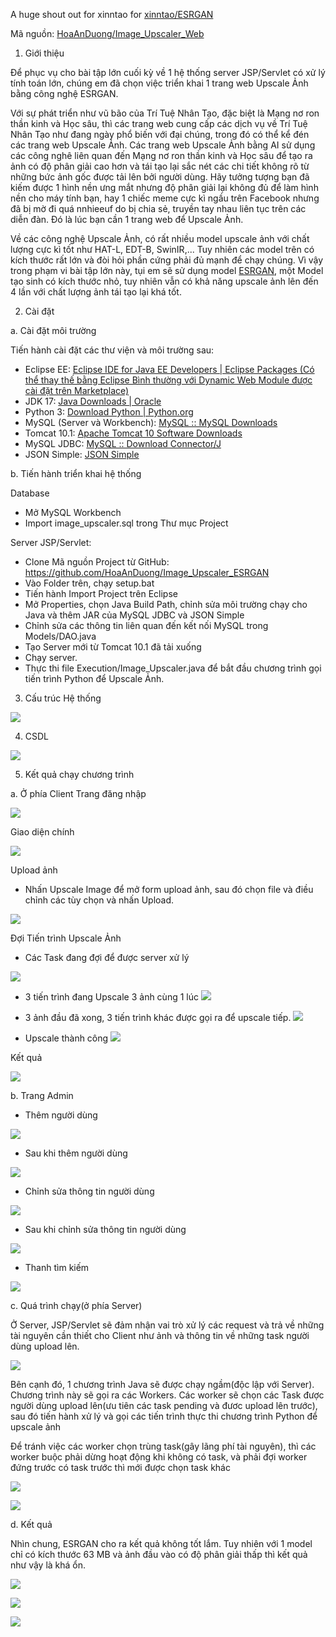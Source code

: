 A huge shout out for xinntao for [xinntao/ESRGAN](https://github.com/xinntao/ESRGAN)

Mã nguồn: [HoaAnDuong/Image_Upscaler_Web](https://github.com/HoaAnDuong/Image_Upscaler_Web)

1.	Giới thiệu

Để phục vụ cho bài tập lớn cuối kỳ về 1 hệ thống server JSP/Servlet có xử lý tính toán lớn, chúng em đã chọn việc triển khai 1 trang web Upscale Ảnh bằng công nghệ ESRGAN.

Với sự phát triển như vũ bão của Trí Tuệ Nhân Tạo, đặc biệt là Mạng nơ ron thần kinh và Học sâu, thì các trang web cung cấp các dịch vụ về Trí Tuệ Nhân Tạo như đang ngày phổ biến với đại chúng, trong đó có thể kể đén các trang web Upscale Ảnh. Các trang web Upscale Ảnh bằng AI sử dụng các công nghê liên quan đến Mạng nơ ron thần kinh và Học sâu để tạo ra ảnh có độ phân giải cao hơn và tái tạo lại sắc nét các chi tiết không rõ từ những bức ảnh gốc được tải lên bởi người dùng. Hãy tưởng tượng bạn đã kiếm được 1 hình nền ưng mắt nhưng độ phân giải lại không đủ để làm hình nền cho máy tính bạn, hay 1 chiếc meme cực kì ngầu trên Facebook nhưng đã bị mờ đi quá nnhieeuf do bị chia sẻ, truyền tay nhau liên tục trên các diễn đàn. Đó là lúc bạn cần 1 trang web để Upscale Ảnh.

Về các công nghệ Upscale Ảnh, có rất nhiều model upscale ảnh với chất lượng cực kì tốt như HAT-L, EDT-B, SwinIR,... Tuy nhiên các model trên có kích thước rất lớn và đòi hỏi phần cứng phải đủ mạnh để chạy chúng. Vì vậy trong phạm vi bài tập lớn này, tụi em sẽ sử dụng model [ESRGAN](https://github.com/xinntao/ESRGAN), một Model tạo sinh có kích thước nhỏ, tuy nhiên vẫn có khả năng upscale ảnh lên đến 4 lần với chất lượng ảnh tái tạo lại khá tốt.

2.	Cài đặt
   
a.	Cài đặt môi trường

Tiến hành cài đặt các thư viện và môi trường sau:
-	Eclipse EE: [Eclipse IDE for Java EE Developers | Eclipse Packages (Có thể thay thế bằng Eclipse Bình thường với Dynamic Web Module được cài đặt trên Marketplace)](https://www.eclipse.org/downloads/packages/release/kepler/sr2/eclipse-ide-java-ee-developers)
-	JDK 17: [Java Downloads | Oracle](https://www.oracle.com/java/technologies/downloads/#java17)
-	Python 3: [Download Python | Python.org](https://www.python.org/downloads/)
-	MySQL (Server và Workbench): [MySQL :: MySQL Downloads](https://www.mysql.com/downloads/)
-	Tomcat 10.1: [Apache Tomcat 10 Software Downloads](https://tomcat.apache.org/download-10.cgi)
-	MySQL JDBC: [MySQL :: Download Connector/J](https://dev.mysql.com/downloads/connector/j/)
-	JSON Simple: [JSON Simple](https://code.google.com/archive/p/json-simple/)

b.	Tiến hành triển khai hệ thống

Database

-	Mở MySQL Workbench
-	Import image_upscaler.sql trong Thư mục Project

Server JSP/Servlet:

-	Clone Mã nguồn Project từ GitHub: https://github.com/HoaAnDuong/Image_Upscaler_ESRGAN
-	Vào Folder trên, chạy setup.bat
-	Tiến hành Import Project trên Eclipse
-	Mở Properties, chọn Java Build Path, chỉnh sửa môi trường chạy cho Java và thêm JAR của MySQL JDBC và JSON Simple
-	Chỉnh sửa các thông tin liên quan đến kết nối MySQL trong Models/DAO.java
-	Tạo Server mới từ Tomcat 10.1 đã tải xuống
-	Chạy server.
-	Thực thi file Execution/Image_Upscaler.java để bắt đầu chương trình gọi tiến trình Python để Upscale Ảnh.

3. Cấu trúc Hệ thống
   
![](https://github.com/HoaAnDuong/Image_Upscaler_Web/blob/main/System%20Diagram.jpg?raw=true)

4. CSDL

![](https://github.com/HoaAnDuong/Image_Upscaler_Web/blob/main/Database%20Diagram.png?raw=true)

5. Kết quả chạy chương trình

a. Ở phía Client
Trang đăng nhập

![](https://github.com/HoaAnDuong/Image_Upscaler_Web/blob/main/web%20results/Login.png?raw=true)

Giao diện chính

![](https://github.com/HoaAnDuong/Image_Upscaler_Web/blob/main/web%20results/Main%20page.png?raw=true)

Upload ảnh

- Nhấn Upscale Image để mở form upload ảnh, sau đó chọn file và điều chỉnh các tùy chọn và nhấn Upload.

![](https://github.com/HoaAnDuong/Image_Upscaler_Web/blob/main/web%20results/Image%20Upload.png?raw=true)

Đợi Tiến trình Upscale Ảnh

- Các Task đang đợi để được server xử lý

![](https://github.com/HoaAnDuong/Image_Upscaler_Web/blob/main/web%20results/Before%20Upscaling.png?raw=true)

- 3 tiến trình đang Upscale 3 ảnh cùng 1 lúc
![](https://github.com/HoaAnDuong/Image_Upscaler_Web/blob/main/web%20results/Image%20is%20processed.png?raw=true)

- 3 ảnh đầu đã xong, 3 tiến trình khác được gọi ra để upscale tiếp.
![](https://github.com/HoaAnDuong/Image_Upscaler_Web/blob/main/web%20results/Some%20Task%20done.png?raw=true)

- Upscale thành công
![](https://github.com/HoaAnDuong/Image_Upscaler_Web/blob/main/web%20results/All%20Tasks%20done.png?raw=true)

Kết quả

![](https://github.com/HoaAnDuong/Image_Upscaler_Web/blob/main/web%20results/Origin%20vs%20Upscaled%202.png)

b. Trang Admin

- Thêm người dùng

![](https://raw.githubusercontent.com/HoaAnDuong/Image_Upscaler_Web/main/admin%20site%20images/Add%20User.png)

- Sau khi thêm người dùng

![](https://raw.githubusercontent.com/HoaAnDuong/Image_Upscaler_Web/main/admin%20site%20images/Admin%20Site%201.png)

- Chỉnh sửa thông tin người dùng

![](https://raw.githubusercontent.com/HoaAnDuong/Image_Upscaler_Web/main/admin%20site%20images/Update%20User.png)

- Sau khi chỉnh sửa thông tin người dùng

![](https://raw.githubusercontent.com/HoaAnDuong/Image_Upscaler_Web/main/admin%20site%20images/Admin%20Site%202.png)

- Thanh tìm kiếm

![](https://raw.githubusercontent.com/HoaAnDuong/Image_Upscaler_Web/main/admin%20site%20images/Admin%20Site%203.png)

c. Quá trình chạy(ở phía Server)

Ở Server, JSP/Servlet sẽ đảm nhận vai trò xử lý các request và trả về những tài nguyên cần thiết cho Client như ảnh và thông tin về những task người dùng upload lên.

![](https://github.com/HoaAnDuong/Image_Upscaler_Web/blob/main/web%20results/Servlet%20Example.png)

Bên cạnh đó, 1 chương trình Java sẽ được chạy ngầm(độc lập với Server). Chương trình này sẽ gọi ra các Workers.
Các worker sẽ chọn các Task được người dùng upload lên(ưu tiên các task pending và đươc upload lên trước), sau đó tiến hành xử lý và gọi các tiến trình thực thi chương trình Python để upscale ảnh

Để tránh việc các worker chọn trùng task(gây lãng phí tài nguyên), thì các worker buộc phải dừng hoạt động khi không có task, và phải đợi worker đứng trước có task trước thì mới
được chọn task khác

![](https://github.com/HoaAnDuong/Image_Upscaler_Web/blob/main/web%20results/Image%20Upscaler%20Execution.png)

![](https://github.com/HoaAnDuong/Image_Upscaler_Web/blob/main/web%20results/Aftermath.png)

d. Kết quả

Nhìn chung, ESRGAN cho ra kết quả không tốt lắm. Tuy nhiên với 1 model chỉ có kích thước 63 MB và ảnh đầu vào có độ phân giải thấp thì kết quả như vậy là khá ổn.

![](https://github.com/HoaAnDuong/Image_Upscaler_Web/blob/main/web%20results/Original%20vs%20Upscaled%201.png)

![](https://github.com/HoaAnDuong/Image_Upscaler_Web/blob/main/web%20results/Origin%20vs%20Upscaled%202.png)

![](https://github.com/HoaAnDuong/Image_Upscaler_Web/blob/main/web%20results/Origin%20vs%20Upscaled%203.png)
